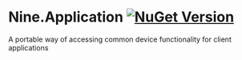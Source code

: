 # Nine.Application [![NuGet Version](http://img.shields.io/nuget/v/Nine.Application.svg)](https://www.nuget.org/packages/Nine.Application)
A portable way of accessing common device functionality for client applications
